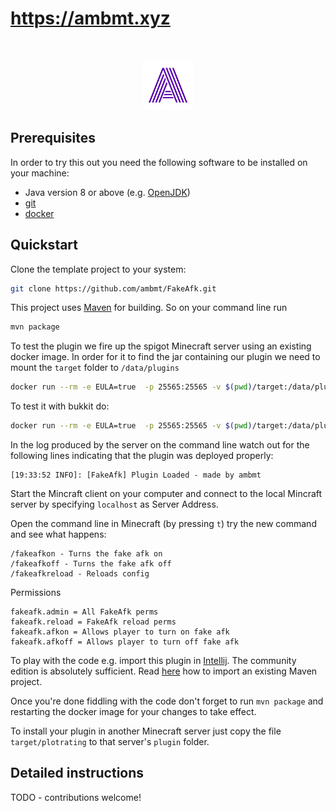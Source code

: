 # https://ambmt.xyz


<!-- PROJECT LOGO -->
<br />
<p align="center">
  <a href="https://github.com/ambmt">
    <img src="images/ambmt.png" alt="Logo" width="80" height="80">
  </a>

## Prerequisites

In order to try this out you need the following software to be installed on your machine:

* Java version 8 or above (e.g. [OpenJDK](https://openjdk.java.net/install/))
* [git](https://git-scm.com/book/en/v2/Getting-Started-Installing-Git)
* [docker](https://docs.docker.com/v17.09/engine/installation/)

## Quickstart

Clone the template project to your system:
````bash
git clone https://github.com/ambmt/FakeAfk.git
````

This project uses [Maven](https://maven.apache.org/) for building. So on your command line run

````bash
mvn package
```` 

To test the plugin we fire up the spigot Minecraft server using an existing docker image.
In order for it to find the jar containing our plugin we need to mount the `target` folder to `/data/plugins`

````bash
docker run --rm -e EULA=true  -p 25565:25565 -v $(pwd)/target:/data/plugins cmunroe/spigot:1.16.4 
````

To test it with bukkit do:

````bash
docker run --rm -e EULA=true  -p 25565:25565 -v $(pwd)/target:/data/plugins cmunroe/bukkit:1.16.4
````

In the log produced by the server on the command line watch out for the following lines indicating that the plugin
was deployed properly:

```
[19:33:52 INFO]: [FakeAfk] Plugin Loaded - made by ambmt
``` 

Start the Mincraft client on your computer and connect to the local Mincraft server by specifying `localhost` as Server Address.

Open the command line in Minecraft (by pressing `t`) try the new command and see what happens:
```
/fakeafkon - Turns the fake afk on
/fakeafkoff - Turns the fake afk off
/fakeafkreload - Reloads config
````

Permissions
```
fakeafk.admin = All FakeAfk perms
fakeafk.reload = FakeAfk reload perms
fakeafk.afkon = Allows player to turn on fake afk
fakeafk.afkoff = Allows player to turn off fake afk

```

To play with the code e.g. import this plugin in [Intellij](https://www.jetbrains.com/de-de/idea/download/). The
community edition is absolutely sufficient. Read [here](https://www.jetbrains.com/help/idea/maven-support.html) how to
import an existing Maven project.

Once you're done fiddling with the code don't forget to run `mvn package` and restarting the docker image for
your changes to take effect.

To install your plugin in another Minecraft server just copy the file `target/plotrating` to
that server's `plugin` folder. 

## Detailed instructions

TODO - contributions welcome! 
